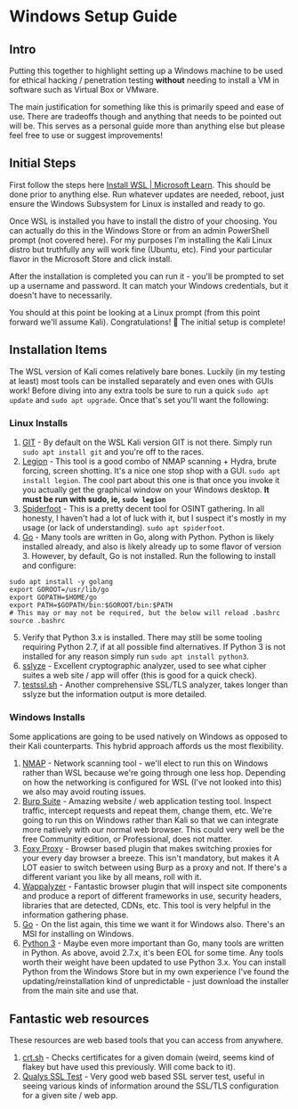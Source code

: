 # Windows Setup Guide

## Intro

Putting this together to highlight setting up a Windows machine to be used for ethical hacking / penetration testing **without** needing to install a VM in software such as Virtual Box or VMware.

The main justification for something like this is primarily speed and ease of use. There are tradeoffs though and anything that needs to be pointed out will be. This serves as a personal guide more than anything else but please feel free to use or suggest improvements!

## Initial Steps

First follow the steps here [Install WSL | Microsoft Learn](https://learn.microsoft.com/en-us/windows/wsl/install). This should be done prior to anything else. Run whatever updates are needed, reboot, just ensure the Windows Subsystem for Linux is installed and ready to go.

Once WSL is installed you have to install the distro of your choosing. You can actually do this in the Windows Store or from an admin PowerShell prompt (not covered here). For my purposes I'm installing the Kali Linux distro but truthfully any will work fine (Ubuntu, etc). Find your particular flavor in the Microsoft Store and click install. 

After the installation is completed you can run it - you'll be prompted to set up a username and password. It can match your Windows credentials, but it doesn't have to necessarily.

You should at this point be looking at a Linux prompt (from this point forward we'll assume Kali). Congratulations! 🎉 The initial setup is complete!

## Installation Items

The WSL version of Kali comes relatively bare bones. Luckily (in my testing at least) most tools can be installed separately and even ones with GUIs work! Before diving into any extra tools be sure to run a quick `sudo apt update` and `sudo apt upgrade`. Once that's set you'll want the following:

### Linux Installs
1. [GIT](https://git-scm.com/) - By default on the WSL Kali version GIT is not there. Simply run `sudo apt install git` and you're off to the races.
2. [Legion](https://github.com/GoVanguard/legion) - This tool is a good combo of NMAP scanning + Hydra, brute forcing, screen shotting. It's a nice one stop shop with a GUI. `sudo apt install legion`. The cool part about this one is that once you invoke it you actually get the graphical window on your Windows desktop. **It must be run with sudo, ie, `sudo legion`**
3. [Spiderfoot](https://github.com/smicallef/spiderfoot) - This is a pretty decent tool for OSINT gathering. In all honesty, I haven't had a lot of luck with it, but I suspect it's mostly in my usage (or lack of understanding). `sudo apt spiderfoot`.
4. [Go](https://go.dev/doc/install) - Many tools are written in Go, along with Python. Python is likely installed already, and also is likely already up to some flavor of version 3. However, by default, Go is not installed. Run the following to install and configure:

```
sudo apt install -y golang
export GOROOT=/usr/lib/go
export GOPATH=$HOME/go
export PATH=$GOPATH/bin:$GOROOT/bin:$PATH
# This may or may not be required, but the below will reload .bashrc
source .bashrc 
```
5. Verify that Python 3.x is installed. There may still be some tooling requiring Python 2.7, if at all possible find alternatives. If Python 3 is not installed for any reason simply run `sudo apt install python3`.
6. [sslyze](https://www.kali.org/tools/sslyze/) - Excellent cryptographic analyzer, used to see what cipher suites a web site / app will offer (this is good for a quick check).
7. [testssl.sh](https://github.com/drwetter/testssl.sh) - Another comprehensive SSL/TLS analyzer, takes longer than sslyze but the information output is more detailed.

### Windows Installs
Some applications are going to be used natively on Windows as opposed to their Kali counterparts. This hybrid approach affords us the most flexibility. 

1. [NMAP](https://nmap.org/) - Network scanning tool - we'll elect to run this on Windows rather than WSL because we're going through one less hop. Depending on how the networking is configured for WSL (I've not looked into this) we also may avoid routing issues.
2. [Burp Suite](https://portswigger.net/burp) - Amazing website / web application testing tool. Inspect traffic, intercept requests and repeat them, change them, etc. We're going to run this on Windows rather than Kali so that we can integrate more natively with our normal web browser. This could very well be the free Community edition, or Professional, does not matter.
3. [Foxy Proxy](https://getfoxyproxy.org/) - Browser based plugin that makes switching proxies for your every day browser a breeze. This isn't mandatory, but makes it A LOT easier to switch between using Burp as a proxy and not. If there's a different variant you like by all means, roll with it.
4. [Wappalyzer](https://www.wappalyzer.com/apps/) - Fantastic browser plugin that will inspect site components and produce a report of different frameworks in use, security headers, libraries that are detected, CDNs, etc. This tool is very helpful in the information gathering phase.
5. [Go](https://go.dev/doc/install) - On the list again, this time we want it for Windows also. There's an MSI for installing on Windows.
6. [Python 3](https://www.python.org/downloads/) - Maybe even more important than Go, many tools are written in Python. As above, avoid 2.7.x, it's been EOL for some time. Any tools worth their weight have been updated to use Python 3.x. You can install Python from the Windows Store but in my own experience I've found the updating/reinstallation kind of unpredictable - just download the installer from the main site and use that.

## Fantastic web resources

These resources are web based tools that you can access from anywhere.

1. [crt.sh](https://crt.sh) - Checks certificates for a given domain (weird, seems kind of flakey but have used this previously. Will come back to it).
2. [Qualys SSL Test](https://www.ssllabs.com/ssltest/) - Very good web based SSL server test, useful in seeing various kinds of information around the SSL/TLS configuration for a given site / web app.
